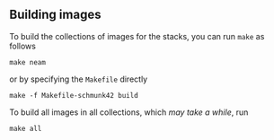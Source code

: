 ## Building images

To build the collections of images for the stacks, you can run `make` as follows

    make neam
    
or by specifying the `Makefile` directly   

    make -f Makefile-schmunk42 build

To build all images in all collections, which *may take a while*, run

    make all
    
    